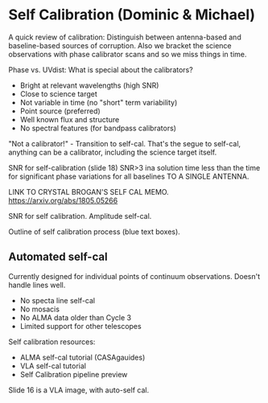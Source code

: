 # Self Calibration (Dominic & Michael)

A quick review of calibration: Distinguish between antenna-based and baseline-based sources of corruption. Also we bracket the science observations with phase calibrator scans and so we miss things in time.

Phase vs. UVdist: What is special about the calibrators?

* Bright at relevant wavelengths (high SNR)
* Close to science target
* Not variable in time (no "short" term variability)
* Point source (preferred)
* Well known flux and structure
* No spectral features (for bandpass calibrators)

"Not a calibrator!" - Transition to self-cal. That's the segue to self-cal, anything can be a calibrator, including the science target itself.

SNR for self-calibration (slide 18)
SNR>3 ina  solution time less than the time for significant phase variations for all baselines TO A SINGLE ANTENNA.

LINK TO CRYSTAL BROGAN'S SELF CAL MEMO. https://arxiv.org/abs/1805.05266

SNR for self calibration. Amplitude self-cal.

Outline of self calibration process (blue text boxes).

## Automated self-cal

Currently designed for individual points of continuum observations. Doesn't handle lines well.

* No specta line self-cal
* No mosacis
* No ALMA data older than Cycle 3
* Limited support for other telescopes


Self calibration resources:

* ALMA self-cal tutorial (CASAgauides)
* VLA self-cal tutorial
* Self Calibration pipeline preview



Slide 16 is a VLA image, with auto-self cal.





<!-- sys.exit() -->
